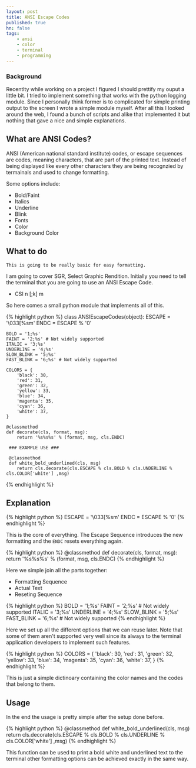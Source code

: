 ```yaml
---
layout: post
title: ANSI Escape Codes
published: true
hn: false
tags: 
    - ansi
    - color
    - terminal
    - programming
---
```


### Background

Recentlty while working on a project I figured I should prettify my ouput a little bit.
I tried to implement something that works with the python logging module. Since I personally think
former is to complicated for simple printing output to the screen I wrote a simple module myself.
After all this I looked around the web, I found a bunch of scripts and alike that implemented it but nothing that gave a nice and simple explanations.

## What are ANSI Codes?

ANSI (American national standard institute) codes, or escape sequences are codes, meaning characters, that are part of the printed text. Instead of being displayed like every other characters they are being recognzied by termainals and used to change formatting.

Some options include:

- Bold/Faint
- Italics
- Underline
- Blink
- Fonts
- Color
- Background Color

## What to do

    This is going to be really basic for easy formatting.

I am going to cover SGR, Select Graphic Rendition.
Initially you need to tell the terminal that you are going to use an ANSI Escape Code.

- CSI n [;k] m

So here comes a small python module that implements all of this.

{% highlight python %}
class ANSIEscapeCodes(object):
	ESCAPE = '\033[%sm'
	ENDC = ESCAPE % '0'

	BOLD = '1;%s'
	FAINT = '2;%s' # Not widely supported
	ITALIC = '3;%s'
	UNDERLINE = '4;%s'
	SLOW_BLINK = '5;%s'
	FAST_BLINK = '6;%s' # Not widely supported

	COLORS = {
		'black': 30,
		'red': 31,
		'green': 32,
		'yellow': 33,
		'blue': 34,
		'magenta': 35,
		'cyan': 36,
		'white': 37,
	}

	@classmethod
	def decorate(cls, format, msg):
		return '%s%s%s' % (format, msg, cls.ENDC)
	
	 ### EXAMPLE USE ###

	 @classmethod
	 def white_bold_underlined(cls, msg)
	 	return cls.decorate(cls.ESCAPE % cls.BOLD % cls.UNDERLINE % cls.COLOR['white'] ,msg)

{% endhighlight %}

## Explanation

{% highlight python %}
ESCAPE = '\033[%sm'
ENDC = ESCAPE % '0'
{% endhighlight %}

This is the core of everything. The Escape Sequence introduces the new formatting and the `ENDC` resets everything again.

{% highlight python %}
@classmethod
def decorate(cls, format, msg):
	return '%s%s%s' % (format, msg, cls.ENDC)
{% endhighlight %}

Here we simple join all the parts together:

- Formatting Sequence
- Actual Text
- Reseting Sequence

{% highlight python %}
BOLD = '1;%s'
FAINT = '2;%s' # Not widely supported
ITALIC = '3;%s'
UNDERLINE = '4;%s'
SLOW_BLINK = '5;%s'
FAST_BLINK = '6;%s' # Not widely supported
{% endhighlight %}

Here we set up all the different options that we can reuse later.
Note that some of them aren't supported very well since its always to the terminal application developers to implement such features.

{% highlight python %}
COLORS = {
	'black': 30,
	'red': 31,
	'green': 32,
	'yellow': 33,
	'blue': 34,
	'magenta': 35,
	'cyan': 36,
	'white': 37,
}
{% endhighlight %}

This is just a simple dictinoary containing the color names and the codes that belong to them.

## Usage

In the end the usage is pretty simple after the setup done before.

{% highlight python %}
@classmethod
def white_bold_underlined(cls, msg)
 	return cls.decorate(cls.ESCAPE % cls.BOLD % cls.UNDERLINE % cls.COLOR['white'] ,msg)
{% endhighlight %}

This function can be used to print a bold white and underlined text to the terminal other formatting options can be achieved exactly in the same way.
